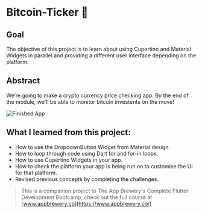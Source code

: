 # Bitcoin-Ticker 🤑

## Goal

The objective of this project is to learn about using Cupertino and Material Widgets in parallel and providing a different user interface depending on the platform.

## Abstract

We’re going to make a crypto currency price checking app. By the end of the module, we'll be able to monitor bitcoin investents on the move!

![Finished App](https://github.com/londonappbrewery/Images/blob/master/bitcoin-flutter-demo.gif)

## What I learned from this project:

- How to use the DropdownButton Widget from Material design.
- How to loop through code using Dart for and for-in loops.
- How to use Cupertino Widgets in your app.
- How to check the platform your app is being run on to customise the UI for that platform.
- Revised previous concepts by completing the challenges.

>This is a companion project to The App Brewery's Complete Flutter Development Bootcamp, check out the full course at [www.appbrewery.co](https://www.appbrewery.co/)
